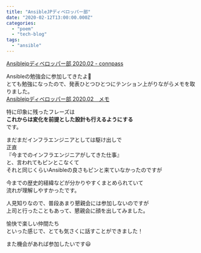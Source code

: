 ```yaml
---
title: "AnsibleJPディベロッパー部"
date: "2020-02-12T13:00:00.000Z"
categories: 
  - "poem"
  - "tech-blog"
tags: 
  - "ansible"
---
```


[Ansiblejpディベロッパー部 2020.02 - connpass](https://ansible-users.connpass.com/event/162758/)

Ansibleの勉強会に参加してきたよ🙋  
とても勉強になったので、発表ひとつひとつにテンション上がりながらメモを取りました。  
[Ansiblejpディベロッパー部 2020.02　メモ](https://www.evernote.com/shard/s451/client/snv?noteGuid=cd2746b4-390c-400c-99c8-8ccb89518470&noteKey=abf82a1f25a95a3a&sn=https%3A%2F%2Fwww.evernote.com%2Fshard%2Fs451%2Fsh%2Fcd2746b4-390c-400c-99c8-8ccb89518470%2Fabf82a1f25a95a3a&title=Ansiblejp%25E3%2583%2587%25E3%2582%25A3%25E3%2583%2599%25E3%2583%25AD%25E3%2583%2583%25E3%2583%2591%25E3%2583%25BC%25E9%2583%25A8%2B2020.02)

特に印象に残ったフレーズは  
**これからは変化を前提とした設計も行えるようにする**  
です。

まだまだインフラエンジニアとしては駆け出しで  
正直  
『今までのインフラエンジニアがしてきた仕事』  
と、言われてもピンとこなくて  
それと同じくらいAnsibleの良さもピンと来ていなかったのですが

今までの歴史的経緯などが分かりやすくまとめられていて  
流れが理解しやすかったです。

人見知りなので、普段あまり懇親会には参加しないのですが  
上司と行ったこともあって、懇親会に顔を出してみました。

愉快で楽しい仲間たち  
といった感じで、とても気さくに話すことができました！

また機会があれば参加したいです😃
